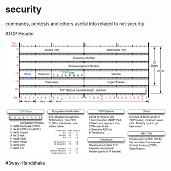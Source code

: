 # security

commands, pentests and others useful info related to net security 

#TCP Header

![alt tag](https://github.com/pumanzor/security/blob/master/MJB-TCP-Header-800x564.png)

#3way-Handshake

